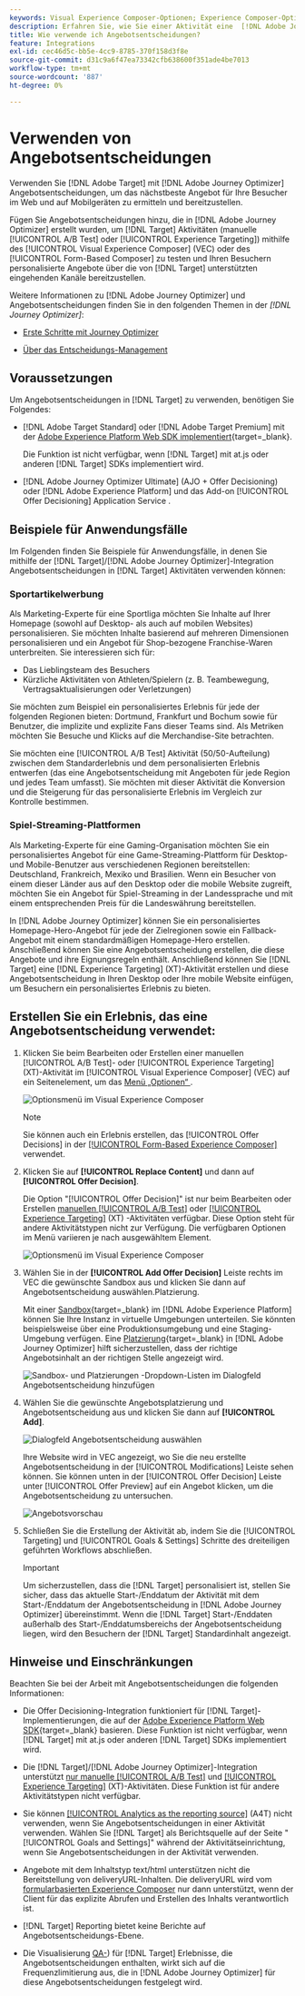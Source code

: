 ```yaml
---
keywords: Visual Experience Composer-Optionen; Experience Composer-Optionen; Erlebnisoptionen; Angebotsentscheidung; Offer Decisioning; AJO; Journey Optimizer
description: Erfahren Sie, wie Sie einer Aktivität eine  [!DNL Adobe Journey Optimizer]  erstellte Angebotsentscheidung hinzufügen.
title: Wie verwende ich Angebotsentscheidungen?
feature: Integrations
exl-id: cec46d5c-bb5e-4cc9-8785-370f158d3f8e
source-git-commit: d31c9a6f47ea73342cfb638600f351ade4be7013
workflow-type: tm+mt
source-wordcount: '887'
ht-degree: 0%

---
```


# Verwenden von Angebotsentscheidungen 

Verwenden Sie [!DNL Adobe Target] mit [!DNL Adobe Journey Optimizer] Angebotsentscheidungen, um das nächstbeste Angebot für Ihre Besucher im Web und auf Mobilgeräten zu ermitteln und bereitzustellen.

Fügen Sie Angebotsentscheidungen hinzu, die in [!DNL Adobe Journey Optimizer] erstellt wurden, um [!DNL Target] Aktivitäten (manuelle [!UICONTROL A/B Test] oder [!UICONTROL Experience Targeting]) mithilfe des [!UICONTROL Visual Experience Composer] (VEC) oder des [!UICONTROL Form-Based Composer] zu testen und Ihren Besuchern personalisierte Angebote über die von [!DNL Target] unterstützten eingehenden Kanäle bereitzustellen.

Weitere Informationen zu [!DNL Adobe Journey Optimizer] und Angebotsentscheidungen finden Sie in den folgenden Themen in der *[!DNL Journey Optimizer]*:

* [Erste Schritte mit Journey Optimizer](https://experienceleague.adobe.com/docs/journey-optimizer/using/get-started/get-started.html?lang=de)

* [Über das Entscheidungs-Management](https://experienceleague.adobe.com/docs/journey-optimizer/using/offer-decisioning/get-started-decision/starting-offer-decisioning.html?lang=de)

## Voraussetzungen 

Um Angebotsentscheidungen in [!DNL Target] zu verwenden, benötigen Sie Folgendes:

* [!DNL Adobe Target Standard] oder [!DNL Adobe Target Premium] mit der [Adobe Experience Platform Web SDK implementiert](https://experienceleague.adobe.com/docs/target-dev/developer/client-side/aep-web-sdk.html?lang=de){target=_blank}.

  Die Funktion ist nicht verfügbar, wenn [!DNL Target] mit at.js oder anderen [!DNL Target] SDKs implementiert wird.

* [!DNL Adobe Journey Optimizer Ultimate] (AJO + Offer Decisioning) oder [!DNL Adobe Experience Platform] und das Add-on [!UICONTROL Offer Decisioning] Application Service .

## Beispiele für Anwendungsfälle

Im Folgenden finden Sie Beispiele für Anwendungsfälle, in denen Sie mithilfe der [!DNL Target]/[!DNL Adobe Journey Optimizer]-Integration Angebotsentscheidungen in [!DNL Target] Aktivitäten verwenden können:

### Sportartikelwerbung

Als Marketing-Experte für eine Sportliga möchten Sie Inhalte auf Ihrer Homepage (sowohl auf Desktop- als auch auf mobilen Websites) personalisieren. Sie möchten Inhalte basierend auf mehreren Dimensionen personalisieren und ein Angebot für Shop-bezogene Franchise-Waren unterbreiten. Sie interessieren sich für:

* Das Lieblingsteam des Besuchers
* Kürzliche Aktivitäten von Athleten/Spielern (z. B. Teambewegung, Vertragsaktualisierungen oder Verletzungen)

Sie möchten zum Beispiel ein personalisiertes Erlebnis für jede der folgenden Regionen bieten: Dortmund, Frankfurt und Bochum sowie für Benutzer, die implizite und explizite Fans dieser Teams sind. Als Metriken möchten Sie Besuche und Klicks auf die Merchandise-Site betrachten.

Sie möchten eine [!UICONTROL A/B Test] Aktivität (50/50-Aufteilung) zwischen dem Standarderlebnis und dem personalisierten Erlebnis entwerfen (das eine Angebotsentscheidung mit Angeboten für jede Region und jedes Team umfasst). Sie möchten mit dieser Aktivität die Konversion und die Steigerung für das personalisierte Erlebnis im Vergleich zur Kontrolle bestimmen.

### Spiel-Streaming-Plattformen

Als Marketing-Experte für eine Gaming-Organisation möchten Sie ein personalisiertes Angebot für eine Game-Streaming-Plattform für Desktop- und Mobile-Benutzer aus verschiedenen Regionen bereitstellen: Deutschland, Frankreich, Mexiko und Brasilien. Wenn ein Besucher von einem dieser Länder aus auf den Desktop oder die mobile Website zugreift, möchten Sie ein Angebot für Spiel-Streaming in der Landessprache und mit einem entsprechenden Preis für die Landeswährung bereitstellen.

In [!DNL Adobe Journey Optimizer] können Sie ein personalisiertes Homepage-Hero-Angebot für jede der Zielregionen sowie ein Fallback-Angebot mit einem standardmäßigen Homepage-Hero erstellen. Anschließend können Sie eine Angebotsentscheidung erstellen, die diese Angebote und ihre Eignungsregeln enthält. Anschließend können Sie [!DNL Target] eine [!DNL Experience Targeting] (XT)-Aktivität erstellen und diese Angebotsentscheidung in Ihren Desktop oder Ihre mobile Website einfügen, um Besuchern ein personalisiertes Erlebnis zu bieten.

## Erstellen Sie ein Erlebnis, das eine Angebotsentscheidung verwendet:

1. Klicken Sie beim Bearbeiten oder Erstellen einer manuellen [!UICONTROL A/B Test]- oder [!UICONTROL Experience Targeting] (XT)-Aktivität im [!UICONTROL Visual Experience Composer] (VEC) auf ein Seitenelement, um das [Menü „Optionen“ ](/help/main/c-experiences/c-visual-experience-composer/viztarget-options.md).

   ![Optionsmenü im Visual Experience Composer](assets/options-menu1.png)

   >[!NOTE]
   >
   >Sie können auch ein Erlebnis erstellen, das [!UICONTROL Offer Decisions] in der [[!UICONTROL Form-Based Experience Composer]](/help/main/c-experiences/form-experience-composer.md) verwendet.

1. Klicken Sie auf **[!UICONTROL Replace Content]** und dann auf **[!UICONTROL Offer Decision]**.

   Die Option &quot;[!UICONTROL Offer Decision]&quot; ist nur beim Bearbeiten oder Erstellen [manuellen [!UICONTROL A/B Test]](/help/main/c-activities/t-test-ab/test-ab.md#types) oder [[!UICONTROL Experience Targeting]](/help/main/c-activities/t-experience-target/experience-target.md) (XT) -Aktivitäten verfügbar. Diese Option steht für andere Aktivitätstypen nicht zur Verfügung. Die verfügbaren Optionen im Menü variieren je nach ausgewähltem Element.

   ![Optionsmenü im Visual Experience Composer](assets/options-menu.png)

1. Wählen Sie in der **[!UICONTROL Add Offer Decision]** Leiste rechts im VEC die gewünschte Sandbox aus und klicken Sie dann auf Angebotsentscheidung auswählen.Platzierung.

   Mit einer [Sandbox](https://experienceleague.adobe.com/docs/experience-platform/sandbox/ui/overview.html?lang=de){target=_blank} im [!DNL Adobe Experience Platform] können Sie Ihre Instanz in virtuelle Umgebungen unterteilen. Sie könnten beispielsweise über eine Produktionsumgebung und eine Staging-Umgebung verfügen. Eine [Platzierung](https://experienceleague.adobe.com/docs/journey-optimizer/using/offer-decisioning/create-components/creating-placements.html?lang=de){target=_blank} in [!DNL Adobe Journey Optimizer] hilft sicherzustellen, dass der richtige Angebotsinhalt an der richtigen Stelle angezeigt wird.

   ![Sandbox- und Platzierungen -Dropdown-Listen im Dialogfeld Angebotsentscheidung hinzufügen](/help/main/c-integrating-target-with-mac/ajo/assets/sandbox-placement.png)

1. Wählen Sie die gewünschte Angebotsplatzierung und Angebotsentscheidung aus und klicken Sie dann auf **[!UICONTROL Add]**.

   ![Dialogfeld Angebotsentscheidung auswählen](/help/main/c-integrating-target-with-mac/ajo/assets/select-offer-decision.png)

   Ihre Website wird in VEC angezeigt, wo Sie die neu erstellte Angebotsentscheidung in der [!UICONTROL Modifications] Leiste sehen können. Sie können unten in der [!UICONTROL Offer Decision] Leiste unter [!UICONTROL Offer Preview] auf ein Angebot klicken, um die Angebotsentscheidung zu untersuchen.

   <!--You can examine the various offers contained in the offer by clicking the appropriate icon at the bottom of the [!UICONTROL Offer Preview] dialog box, including the fallback offer. A fallback offer is the default offer displayed when a visitor is not eligible for any of the personalized offers in the collection.-->

   ![Angebotsvorschau](assets/offer-preview2.png)

1. Schließen Sie die Erstellung der Aktivität ab, indem Sie die [!UICONTROL Targeting] und [!UICONTROL Goals & Settings] Schritte des dreiteiligen geführten Workflows abschließen.

   >[!IMPORTANT]
   >
   >Um sicherzustellen, dass die [!DNL Target] personalisiert ist, stellen Sie sicher, dass das aktuelle Start-/Enddatum der Aktivität mit dem Start-/Enddatum der Angebotsentscheidung in [!DNL Adobe Journey Optimizer] übereinstimmt. Wenn die [!DNL Target] Start-/Enddaten außerhalb des Start-/Enddatumsbereichs der Angebotsentscheidung liegen, wird den Besuchern der [!DNL Target] Standardinhalt angezeigt.

## Hinweise und Einschränkungen

Beachten Sie bei der Arbeit mit Angebotsentscheidungen die folgenden Informationen:

* Die Offer Decisioning-Integration funktioniert für [!DNL Target]-Implementierungen, die auf der [Adobe Experience Platform Web SDK](https://experienceleague.adobe.com/docs/target-dev/developer/client-side/aep-web-sdk.html?lang=de){target=_blank} basieren. Diese Funktion ist nicht verfügbar, wenn [!DNL Target] mit at.js oder anderen [!DNL Target] SDKs implementiert wird.

* Die [!DNL Target]/[!DNL Adobe Journey Optimizer]-Integration unterstützt [nur manuelle [!UICONTROL A/B Test]](/help/main/c-activities/t-test-ab/test-ab.md#types) und [[!UICONTROL Experience Targeting]](/help/main/c-activities/t-experience-target/experience-target.md) (XT)-Aktivitäten. Diese Funktion ist für andere Aktivitätstypen nicht verfügbar.

* Sie können [[!UICONTROL Analytics as the reporting source]](/help/main/c-integrating-target-with-mac/a4t/a4t.md) (A4T) nicht verwenden, wenn Sie Angebotsentscheidungen in einer Aktivität verwenden. Wählen Sie [!DNL Target] als Berichtsquelle auf der Seite &quot;[!UICONTROL Goals and Settings]&quot; während der Aktivitätseinrichtung, wenn Sie Angebotsentscheidungen in der Aktivität verwenden.

* Angebote mit dem Inhaltstyp text/html unterstützen nicht die Bereitstellung von deliveryURL-Inhalten. Die deliveryURL wird vom [formularbasierten Experience Composer](/help/main/c-experiences/form-experience-composer.md) nur dann unterstützt, wenn der Client für das explizite Abrufen und Erstellen des Inhalts verantwortlich ist.

* [!DNL Target] Reporting bietet keine Berichte auf Angebotsentscheidungs-Ebene.

* Die Visualisierung [QA-](/help/main/c-activities/c-activity-qa/activity-qa.md)) für [!DNL Target] Erlebnisse, die Angebotsentscheidungen enthalten, wirkt sich auf die Frequenzlimitierung aus, die in [!DNL Adobe Journey Optimizer] für diese Angebotsentscheidungen festgelegt wird.
